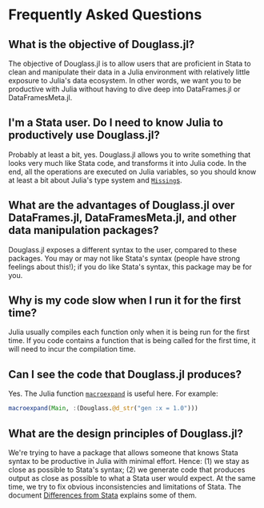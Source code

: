 # Frequently Asked Questions

## What is the objective of Douglass.jl?

The objective of Douglass.jl is to allow users that are proficient in Stata to clean and manipulate their data in a Julia environment with relatively little exposure to Julia's data ecosystem. In other words, we want you to be productive with Julia without having to dive deep into DataFrames.jl or DataFramesMeta.jl. 

## I'm a Stata user. Do I need to know Julia to productively use Douglass.jl?

Probably at least a bit, yes. Douglass.jl allows you to write something that looks very much like Stata code, and transforms it into Julia code. In the end, all the operations are executed on Julia variables, so you should know at least a bit about Julia's type system and [`Missing`s](https://docs.julialang.org/en/v1/manual/missing/). 

## What are the advantages of Douglass.jl over DataFrames.jl, DataFramesMeta.jl, and other data manipulation packages?

Douglass.jl exposes a different syntax to the user, compared to these packages. You may or may not like Stata's syntax (people have strong feelings about this!); if you do like Stata's syntax, this package may be for you.

## Why is my code slow when I run it for the first time?

Julia usually compiles each function only when it is being run for the first time. If you code contains a function that is being called for the first time, it will need to incur the compilation time.

## Can I see the code that Douglass.jl produces?

Yes. The Julia function [`macroexpand`](https://docs.julialang.org/en/v1/base/base/#Base.@macroexpand) is useful here. For example:
```julia
macroexpand(Main, :(Douglass.@d_str("gen :x = 1.0")))
```

## What are the design principles of Douglass.jl?

We're trying to have a package that allows someone that knows Stata syntax to be productive in Julia with minimal effort. Hence: (1) we stay as close as possible to Stata's syntax; (2) we generate code that produces output as close as possible to what a Stata user would expect. At the same time, we try to fix obvious inconsistencies and limitations of Stata. The document [Differences from Stata](differences-from-Stata.md) explains some of them. 
